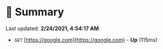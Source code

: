# 📖 Summary
Last updated: **2/24/2021, 4:54:17 AM**

- `GET` [https://google.com](https://google.com) - **Up** (115ms)
